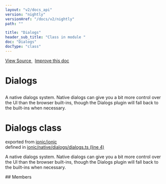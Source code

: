```yaml
---
layout: "v2/docs_api"
version: "nightly"
versionHref: "/docs/v2/nightly"
path: ""

title: "Dialogs"
header_sub_title: "Class in module "
doc: "Dialogs"
docType: "class"
---
```



<div class="improve-docs">
  <a href='http://github.com/driftyco/ionic2/tree/master/ionic/native/dialogs/dialogs.ts#L3'>
    View Source
  </a>
  &nbsp;
  <a href='http://github.com/driftyco/ionic2/edit/master/ionic/native/dialogs/dialogs.ts#L3'>
    Improve this doc
  </a>
</div>




<h1 class="api-title">

  Dialogs



</h1>





A native dialogs system. Native dialogs can give you a bit more
control over the UI than the browser built-ins, though the Dialogs
plugin will fall back to the built-ins when necessary.



<h1 class="class export">Dialogs <span class="type">class</span></h1>
<p class="module">exported from <a href='undefined'>ionic/ionic</a><br/>
defined in <a href="https://github.com/driftyco/ionic2/tree/master/ionic/native/dialogs/dialogs.ts#L4-L85">ionic/native/dialogs/dialogs.ts (line 4)</a>
</p>
<p><p>A native dialogs system. Native dialogs can give you a bit more
control over the UI than the browser built-ins, though the Dialogs
plugin will fall back to the built-ins when necessary.</p>
</p>
## Members

